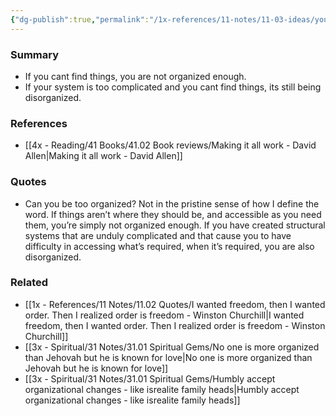 ```yaml
---
{"dg-publish":true,"permalink":"/1x-references/11-notes/11-03-ideas/you-cannot-be-too-organized/","title":"You cannot be too organized"}
---
```



### Summary
- If you cant find things, you are not organized enough.
- If your system is too complicated and you cant find things, its still being disorganized.

### References
- [[4x - Reading/41 Books/41.02 Book reviews/Making it all work - David Allen\|Making it all work - David Allen]]

### Quotes
- Can you be too organized? Not in the pristine sense of how I define the word. If things aren’t where they should be, and accessible as you need them, you’re simply not organized enough. If you have created structural systems that are unduly complicated and that cause you to have difficulty in accessing what’s required, when it’s required, you are also disorganized.

### Related
- [[1x - References/11 Notes/11.02 Quotes/I wanted freedom, then I wanted order. Then I realized order is freedom - Winston Churchill\|I wanted freedom, then I wanted order. Then I realized order is freedom - Winston Churchill]]
- [[3x - Spiritual/31 Notes/31.01 Spiritual Gems/No one is more organized than Jehovah but he is known for love\|No one is more organized than Jehovah but he is known for love]]
- [[3x - Spiritual/31 Notes/31.01 Spiritual Gems/Humbly accept organizational changes - like isrealite family heads\|Humbly accept organizational changes - like isrealite family heads]]